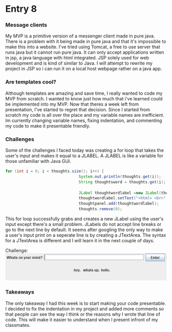 # Entry 8

### Message clients
My MVP is a primitive version of a messenger client made in pure java. There is a problem with it being made in pure java and that it's impossible to make this into a website. I've tried using Tomcat, a free to use server that runs java but it cannot run pure java. It can only accept applications written in jsp, a java language with html integrated. JSP solely used for web development and is kind of similar to Java. I will attempt to rewrite my project in JSP so i can run it on a local host webpage rather on a java app.  

### Are templates cool?
Although templates are amazing and save time, I really wanted to code my MVP from scratch. I wanted to know just how much that i've learned could be implemented into my MVP. Now that theres a week left from presentation, I've started to regret that decision. Since I started from scratch my code is all over the place and my variable names are inefficient. Im currently changing variable names, fixing indentation, and commenting my code to make it presentable friendly.


### Challenges 
Some of the challenges I faced today was creating a for loop that takes the user's input and makes it equal to a JLABEL. A JLABEL is like a variable for those unfamiliar with Java GUI. 

``` java 
for (int i = 0; i < thoughts.size(); i++) {			
                     			System.out.println(thoughts.get(i));
                     			String thoughtsword = thoughts.get(i);
                     			
                     			JLabel thoughtwordlabel =new JLabel(thoughtsword);
                     			thoughtwordlabel.setText("<html> <br>" +thoughtsword + " <br> </html>");
                     			thoughtpanel.add(thoughtwordlabel);
                     			thoughts.remove(0);
```

This for loop successfully grabs and creates a new JLabel using the user's input except there's a small problem. JLabels do not accept line breaks or go to the next line by default. It seems after googling the only way to make a user's input print on a seperate line is by creating a JTextArea. The syntax for a JTextArea is different and I will learn it in the next couple of days. 

Challenge:
<img src="../images/challenge ent8.PNG"/>

### Takeaways

The only takeaway I had this week is to start making your code presentable. I decided to fix the indentation in my project and added more comments so that people can see the way I think or the reasons why I wrote that line of code. This will make it easier to understand when I present infront of my classmates. 